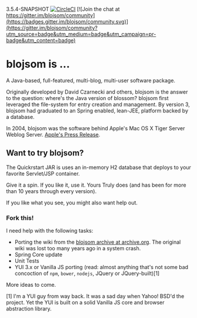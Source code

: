 3.5.4-SNAPSHOT [![CircleCI](https://circleci.com/gh/timothystone/blojsom/tree/master.svg?style=shield)](https://circleci.com/gh/timothystone/blojsom/tree/master) [![Join the chat at https://gitter.im/blojsom/community](https://badges.gitter.im/blojsom/community.svg)](https://gitter.im/blojsom/community?utm_source=badge&utm_medium=badge&utm_campaign=pr-badge&utm_content=badge)

blojsom is ...
==============

A Java-based, full-featured, multi-blog, multi-user software package.

Originally developed by David Czarnecki and others, blojsom is the answer to the question: where's the Java version of blossom? blojsom first leveraged the file-system for entry creation and management. By version 3, blojsom had graduated to an Spring enabled, lean-JEE, platform backed by a database.

In 2004, blojsom was the software behind Apple's Mac OS X Tiger Server Weblog Server. [Apple's Press Release](https://www.apple.com/newsroom/2004/06/28Apple-Previews-Mac-OS-X-Server-Tiger/).

Want to try blojsom?
--------------------

The Quickrstart JAR is uses an in-memory H2 database that deploys to your favorite Servlet/JSP container.

Give it a spin. If you like it, use it. Yours Truly does (and has been for more than 10 years through every version).

If you like what you see, you might also want help out.

### Fork this!

I need help with the following tasks:
* Porting the wiki from the [blojsom archive at archive.org](https://bit.ly/blojsom3-wiki-archive). The original wiki was lost too many years ago in a system crash.
* Spring Core update
* Unit Tests
* YUI 3.x or Vanilla JS porting (read: almost anything that's not some bad concoction of `npm`, `bower`, `nodejs`, JQuery or JQuery-built)[1]

More ideas to come.

[1] I'm a YUI guy from way back. It was a sad day when Yahoo! BSD'd the project. Yet the YUI is built on a solid Vanilla JS core and browser abstraction library.
